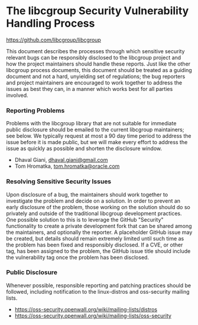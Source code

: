 The libcgroup Security Vulnerability Handling Process
===============================================================================
https://github.com/libcgroup/libcgroup

This document describes the processes through which sensitive security relevant
bugs can be responsibly disclosed to the libcgroup project and how the project
maintainers should handle these reports.  Just like the other libcgroup process
documents, this document should be treated as a guiding document and not a
hard, unyielding set of regulations; the bug reporters and project maintainers
are encouraged to work together to address the issues as best they can, in a
manner which works best for all parties involved.

### Reporting Problems

Problems with the libcgroup library that are not suitable for immediate public
disclosure should be emailed to the current libcgroup maintainers; see below.
We typically request at most a 90 day time period to address the issue before
it is made public, but we will make every effort to address the issue as
quickly as possible and shorten the disclosure window.

* Dhaval Giani, dhaval.giani@gmail.com
* Tom Hromatka, tom.hromatka@oracle.com

### Resolving Sensitive Security Issues

Upon disclosure of a bug, the maintainers should work together to investigate
the problem and decide on a solution.  In order to prevent an early disclosure
of the problem, those working on the solution should do so privately and
outside of the traditional libcgroup development practices.  One possible
solution to this is to leverage the GitHub "Security" functionality to create a
private development fork that can be shared among the maintainers, and
optionally the reporter.  A placeholder GitHub issue may be created, but
details should remain extremely limited until such time as the problem has been
fixed and responsibly disclosed.  If a CVE, or other tag, has been assigned to
the problem, the GitHub issue title should include the vulnerability tag once
the problem has been disclosed.

### Public Disclosure

Whenever possible, responsible reporting and patching practices should be
followed, including notification to the linux-distros and oss-security mailing
lists.

* https://oss-security.openwall.org/wiki/mailing-lists/distros
* https://oss-security.openwall.org/wiki/mailing-lists/oss-security
